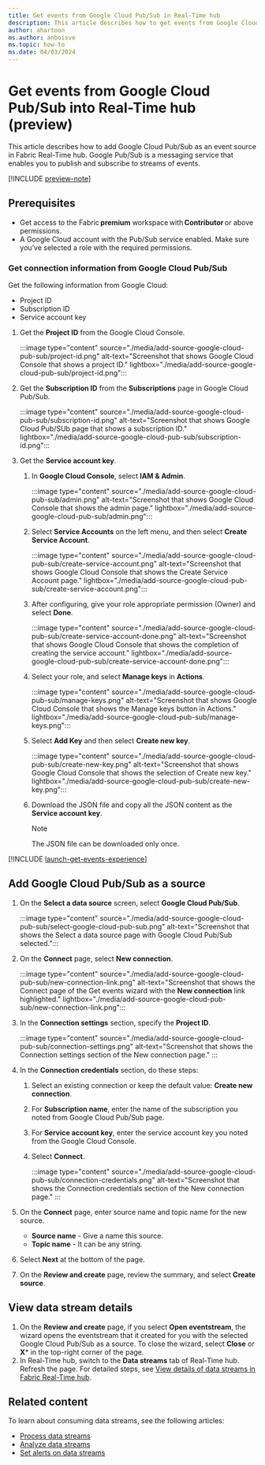 ```yaml
---
title: Get events from Google Cloud Pub/Sub in Real-Time hub
description: This article describes how to get events from Google Cloud Pub/Sub as an event source in Fabric Real-Time hub. 
author: ahartoon
ms.author: anboisve
ms.topic: how-to
ms.date: 04/03/2024
---
```


# Get events from Google Cloud Pub/Sub into Real-Time hub (preview)
This article describes how to add Google Cloud Pub/Sub as an event source in Fabric Real-Time hub. Google Pub/Sub is a messaging service that enables you to publish and subscribe to streams of events. 

[!INCLUDE [preview-note](./includes/preview-note.md)]

## Prerequisites 

- Get access to the Fabric **premium** workspace with **Contributor** or above permissions. 
- A Google Cloud account with the Pub/Sub service enabled. Make sure you’ve selected a role with the required permissions. 

### Get connection information from Google Cloud Pub/Sub
Get the following information from Google Cloud:

- Project ID
- Subscription ID
- Service account key

1. Get the **Project ID** from the Google Cloud Console. 

    :::image type="content" source="./media/add-source-google-cloud-pub-sub/project-id.png" alt-text="Screenshot that shows Google Cloud Console that shows a project ID." lightbox="./media/add-source-google-cloud-pub-sub/project-id.png":::
1. Get the **Subscription ID** from the **Subscriptions** page in Google Cloud Pub/Sub.

    :::image type="content" source="./media/add-source-google-cloud-pub-sub/subscription-id.png" alt-text="Screenshot that shows Google Cloud Pub/SUb page that shows a subscription ID." lightbox="./media/add-source-google-cloud-pub-sub/subscription-id.png":::
1. Get the **Service account key**. 
    1. In **Google Cloud Console**, select **IAM & Admin**. 
    
        :::image type="content" source="./media/add-source-google-cloud-pub-sub/admin.png" alt-text="Screenshot that shows  Google Cloud Console that shows the admin page." lightbox="./media/add-source-google-cloud-pub-sub/admin.png":::        
    1. Select **Service Accounts** on the left menu, and then select **Create Service Account**. 

        :::image type="content" source="./media/add-source-google-cloud-pub-sub/create-service-account.png" alt-text="Screenshot that shows Google Cloud Console that shows the Create Service Account page." lightbox="./media/add-source-google-cloud-pub-sub/create-service-account.png":::        
    1. After configuring, give your role appropriate permission (Owner) and select **Done**. 

        :::image type="content" source="./media/add-source-google-cloud-pub-sub/create-service-account-done.png" alt-text="Screenshot that shows Google Cloud Console that shows the completion of creating the service account." lightbox="./media/add-source-google-cloud-pub-sub/create-service-account-done.png":::        
    1. Select your role, and select **Manage keys** in **Actions**.

        :::image type="content" source="./media/add-source-google-cloud-pub-sub/manage-keys.png" alt-text="Screenshot that shows Google Cloud Console that shows the Manage keys button in Actions." lightbox="./media/add-source-google-cloud-pub-sub/manage-keys.png":::        
    1. Select **Add Key** and then select **Create new key**. 

        :::image type="content" source="./media/add-source-google-cloud-pub-sub/create-new-key.png" alt-text="Screenshot that shows Google Cloud Console that shows the selection of Create new key." lightbox="./media/add-source-google-cloud-pub-sub/create-new-key.png":::        
    1. Download the JSON file and copy all the JSON content as the **Service account key**. 
    
        > [!NOTE]
        The JSON file can be downloaded only once. 


[!INCLUDE [launch-get-events-experience](./includes/launch-get-events-experience.md)]

## Add Google Cloud Pub/Sub as a source

1. On the **Select a data source** screen, select **Google Cloud Pub/Sub**.

    :::image type="content" source="./media/add-source-google-cloud-pub-sub/select-google-cloud-pub-sub.png" alt-text="Screenshot that shows the Select a data source page with Google Cloud Pub/Sub selected.":::
1. On the **Connect** page, select **New connection**.

    :::image type="content" source="./media/add-source-google-cloud-pub-sub/new-connection-link.png" alt-text="Screenshot that shows the Connect page of the Get events wizard with the **New connection** link highlighted." lightbox="./media/add-source-google-cloud-pub-sub/new-connection-link.png"::: 
1. In the **Connection settings** section, specify the **Project ID**. 

    :::image type="content" source="./media/add-source-google-cloud-pub-sub/connection-settings.png" alt-text="Screenshot that shows the Connection settings section of the New connection page." ::: 
1. In the **Connection credentials** section, do these steps:
    1. Select an existing connection or keep the default value: **Create new connection**. 
    1. For **Subscription name**, enter the name of the subscription you noted from Google Cloud Pub/Sub page. 
    1. For **Service account key**, enter the service account key you noted from the Google Cloud Console. 
    1. Select **Connect**.
    
        :::image type="content" source="./media/add-source-google-cloud-pub-sub/connection-credentials.png" alt-text="Screenshot that shows the Connection credentials section of the New connection page." ::: 
1. On the **Connect** page, enter source name and topic name for the new source.
    - **Source name** - Give a name this source.
    - **Topic name** - It can be any string.
1. Select **Next** at the bottom of the page.
1. On the **Review and create** page, review the summary, and select **Create source**. 


## View data stream details

1. On the **Review and create** page, if you select **Open eventstream**, the wizard opens the eventstream that it created for you with the selected Google Cloud Pub/Sub as a source. To close the wizard, select **Close** or **X*** in the top-right corner of the page.
1. In Real-Time hub, switch to the **Data streams** tab of Real-Time hub. Refresh the page. For detailed steps, see [View details of data streams in Fabric Real-Time hub](view-data-stream-details.md).

## Related content
To learn about consuming data streams, see the following articles:

- [Process data streams](process-data-streams-using-transformations.md)
- [Analyze data streams](analyze-data-streams-using-kql-table-queries.md)
- [Set alerts on data streams](set-alerts-data-streams.md)
